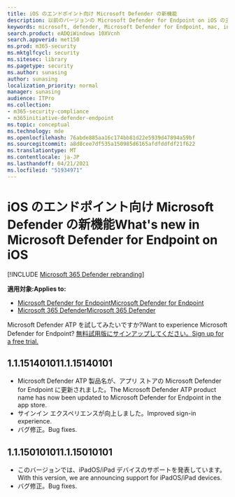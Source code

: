 ```yaml
---
title: iOS のエンドポイント向け Microsoft Defender の新機能
description: 以前のバージョンの Microsoft Defender for Endpoint on iOS の主な変更点について説明します。
keywords: microsoft, defender, Microsoft Defender for Endpoint, mac, installation, macos, whatsnew
search.product: eADQiWindows 10XVcnh
search.appverid: met150
ms.prod: m365-security
ms.mktglfcycl: security
ms.sitesec: library
ms.pagetype: security
ms.author: sunasing
author: sunasing
localization_priority: normal
manager: sunasing
audience: ITPro
ms.collection:
- m365-security-compliance
- m365initiative-defender-endpoint
ms.topic: conceptual
ms.technology: mde
ms.openlocfilehash: 76abde885aa16c174bb81d22e5939d47894a59bf
ms.sourcegitcommit: a8d8cee7df535a150985d6165afdfddfdf21f622
ms.translationtype: MT
ms.contentlocale: ja-JP
ms.lasthandoff: 04/21/2021
ms.locfileid: "51934971"
---
```

# <a name="whats-new-in-microsoft-defender-for-endpoint-on-ios"></a><span data-ttu-id="9f547-104">iOS のエンドポイント向け Microsoft Defender の新機能</span><span class="sxs-lookup"><span data-stu-id="9f547-104">What's new in Microsoft Defender for Endpoint on iOS</span></span>

[!INCLUDE [Microsoft 365 Defender rebranding](../../includes/microsoft-defender.md)]

<span data-ttu-id="9f547-105">**適用対象:**</span><span class="sxs-lookup"><span data-stu-id="9f547-105">**Applies to:**</span></span>
- [<span data-ttu-id="9f547-106">Microsoft Defender for Endpoint</span><span class="sxs-lookup"><span data-stu-id="9f547-106">Microsoft Defender for Endpoint</span></span>](https://go.microsoft.com/fwlink/p/?linkid=2154037)
- [<span data-ttu-id="9f547-107">Microsoft 365 Defender</span><span class="sxs-lookup"><span data-stu-id="9f547-107">Microsoft 365 Defender</span></span>](https://go.microsoft.com/fwlink/?linkid=2118804)

<span data-ttu-id="9f547-108">Microsoft Defender ATP を試してみたいですか?</span><span class="sxs-lookup"><span data-stu-id="9f547-108">Want to experience Microsoft Defender for Endpoint?</span></span> [<span data-ttu-id="9f547-109">無料試用版にサインアップしてください。</span><span class="sxs-lookup"><span data-stu-id="9f547-109">Sign up for a free trial.</span></span>](https://www.microsoft.com/microsoft-365/windows/microsoft-defender-atp?ocid=docs-wdatp-exposedapis-abovefoldlink)

## <a name="1115140101"></a><span data-ttu-id="9f547-110">1.1.15140101</span><span class="sxs-lookup"><span data-stu-id="9f547-110">1.1.15140101</span></span>

- <span data-ttu-id="9f547-111">Microsoft Defender ATP 製品名が、アプリ ストアの Microsoft Defender for Endpoint に更新されました。</span><span class="sxs-lookup"><span data-stu-id="9f547-111">The Microsoft Defender ATP product name has now been updated to Microsoft Defender for Endpoint in the app store.</span></span>
- <span data-ttu-id="9f547-112">サインイン エクスペリエンスが向上しました。</span><span class="sxs-lookup"><span data-stu-id="9f547-112">Improved sign-in experience.</span></span>
- <span data-ttu-id="9f547-113">バグ修正。</span><span class="sxs-lookup"><span data-stu-id="9f547-113">Bug fixes.</span></span>

## <a name="1115010101"></a><span data-ttu-id="9f547-114">1.1.15010101</span><span class="sxs-lookup"><span data-stu-id="9f547-114">1.1.15010101</span></span>

- <span data-ttu-id="9f547-115">このバージョンでは、iPadOS/iPad デバイスのサポートを発表しています。</span><span class="sxs-lookup"><span data-stu-id="9f547-115">With this version, we are announcing support for iPadOS/iPad devices.</span></span>
- <span data-ttu-id="9f547-116">バグ修正。</span><span class="sxs-lookup"><span data-stu-id="9f547-116">Bug fixes.</span></span>
